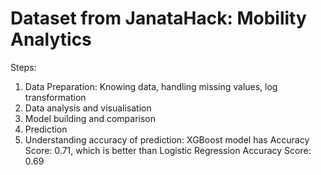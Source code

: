 # Dataset from JanataHack: Mobility Analytics
Steps:
1. Data Preparation: Knowing data, handling missing values, log transformation 
2. Data analysis and visualisation
3. Model building and comparison
4. Prediction
5. Understanding accuracy of prediction:
   XGBoost model has Accuracy Score: 0.71, which is better than
   Logistic Regression Accuracy Score: 0.69
